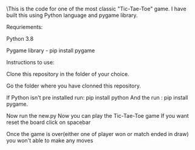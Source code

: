 \This is the code for one of the most classic "Tic-Tae-Toe" game. I have built this using Python language and pygame library.

Requriements:

Python 3.8 

Pygame library - pip install pygame

Instructions to use:

Clone this repository in the folder of your choice. 

Go the folder where you have clonned this repository. 

If Python isn't pre installed run: pip install python And the run : pip install pygame. 

Now run the new.py Now you can play the Tic-Tae-Toe game If you want reset the board click on spacebar 

Once the game is over(either one of player won or match ended in draw) you won't able to make any moves 
